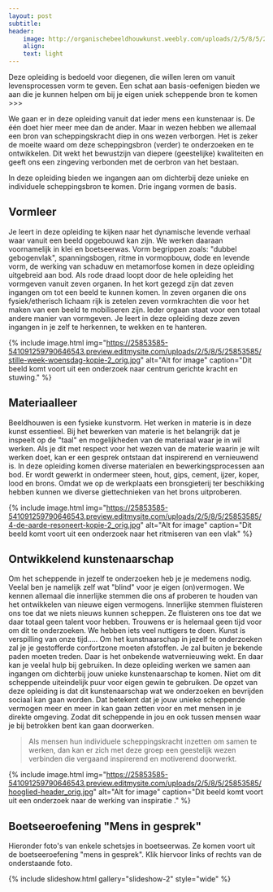 ```yaml
---
layout: post
subtitle:
header:
    image: http://organischebeeldhouwkunst.weebly.com/uploads/2/5/8/5/25853585/maria_orig.jpg
    align:
    text: light
---
```

Deze opleiding is bedoeld voor diegenen, die willen leren om vanuit levensprocessen vorm te geven. Een schat aan basis-oefenigen bieden we aan die je kunnen helpen om bij je eigen uniek scheppende bron te komen >>>

We gaan er in deze opleiding vanuit dat ieder mens een kunstenaar is. De één doet hier meer mee dan de ander. Maar in wezen hebben we allemaal een bron van scheppingskracht diep in ons wezen verborgen. Het is zeker de moeite waard om deze scheppingsbron (verder) te onderzoeken en te ontwikkelen. Dit wekt het  bewustzijn van diepere (geestelijke) kwaliteiten en geeft ons een zingeving verbonden met de oerbron van het bestaan.  

In deze opleiding bieden we ingangen aan om dichterbij deze unieke en individuele scheppingsbron te komen.
Drie ingang vormen de basis.

## Vormleer
Je leert in deze opleiding te kijken naar het dynamische levende verhaal waar vanuit een beeld opgebouwd kan zijn.
We werken daaraan voornamelijk in klei en boetseerwas.
Vorm begrippen zoals: "dubbel gebogenvlak", spanningsbogen, ritme in vormopbouw, dode en levende vorm, de werking van schaduw en metamorfose komen in deze opleiding uitgebreid aan bod.
Als rode draad loopt door de hele opleiding het vormgeven vanuit zeven organen. In het kort gezegd zijn dat zeven ingangen om tot een beeld te kunnen komen. In zeven organen die ons fysiek/etherisch lichaam rijk is zetelen zeven vormkrachten die voor het maken van een beeld te mobiliseren zijn. Ieder orgaan staat voor een totaal andere manier van vormgeven. Je leert in deze opleiding deze zeven ingangen in je zelf te herkennen, te wekken en te hanteren.   

{% include image.html img="https://25853585-541091259790646543.preview.editmysite.com/uploads/2/5/8/5/25853585/stille-week-woensdag-kopie-2_orig.jpg" alt="Alt for image" caption="Dit beeld komt voort uit een onderzoek naar centrum gerichte kracht en stuwing." %}


## Materiaalleer
Beeldhouwen is een fysieke kunstvorm. Het werken in materie is in deze kunst essentieel. Bij het bewerken van materie is het belangrijk dat je inspeelt op de "taal" en mogelijkheden van de materiaal waar je in wil werken. Als je dit met respect voor het wezen van de materie waarin je wilt werken doet, kan er een gesprek ontstaan dat inspirerend en vernieuwend is. In deze opleiding komen diverse materialen en bewerkingsprocessen aan bod.
Er wordt gewerkt in ondermeer steen, hout, gips, cement, ijzer, koper, lood en brons. Omdat we op de werkplaats een bronsgieterij ter beschikking hebben kunnen we diverse giettechnieken van het brons uitproberen.

{% include image.html img="https://25853585-541091259790646543.preview.editmysite.com/uploads/2/5/8/5/25853585/4-de-aarde-resoneert-kopie-2_orig.jpg" alt="Alt for image" caption="Dit beeld komt voort uit een onderzoek naar het ritmiseren van een vlak" %}

## Ontwikkelend kunstenaarschap
Om het scheppende in jezelf te onderzoeken heb je je medemens nodig. Veelal ben je namelijk zelf wat "blind" voor je eigen (on)vermogen. We kennen allemaal die innerlijke stemmen die ons af proberen te houden van het ontwikkelen van nieuwe eigen vermogens. Innerlijke stemmen fluisteren ons toe dat we niets nieuws kunnen scheppen. Ze fluisteren ons toe dat we daar totaal geen talent voor hebben. Trouwens er is helemaal geen tijd voor om dit te onderzoeken. We hebben iets veel nuttigers te doen. Kunst is verspilling van onze tijd.....
Om het kunstnaarschap in jezelf te onderzoeken zal je je gestofferde confortzone moeten afstoffen. Je zal buiten je bekende paden moeten treden. Daar is het onbekende watvernieuwing wekt.  En daar kan je veelal hulp bij gebruiken.
In deze opleiding werken we samen aan ingangen om dichterbij jouw unieke kunstenaarschap te komen. Niet om dit scheppende uiteindelijk puur voor eigen gewin te gebruiken. De opzet van deze opleiding is dat dit kunstenaarschap wat we onderzoeken en bevrijden sociaal kan gaan worden.
Dat betekent dat je jouw unieke scheppende vermogen meer en meer in kan gaan zetten voor en met mensen in je direkte omgeving. Zodat dit scheppende in jou en ook tussen mensen waar je bij betrokken bent kan gaan doorwerken.  

> Als mensen hun individuele scheppingskracht inzetten om samen te werken, dan kan er zich met deze groep een geestelijk wezen verbinden die vergaand inspirerend en motiverend doorwerkt.



{% include image.html img="https://25853585-541091259790646543.preview.editmysite.com/uploads/2/5/8/5/25853585/hooglied-header_orig.jpg" alt="Alt for image" caption="Dit beeld komt voort uit een onderzoek naar de werking van inspiratie ."  %}





## Boetseeroefening "Mens in gesprek"  

Hieronder foto's van enkele schetsjes in boetseerwas. Ze komen voort uit de boetseeroefening "mens in gesprek".
Klik hiervoor links of rechts van de onderstaande foto.

{% include slideshow.html gallery="slideshow-2" style="wide" %}
